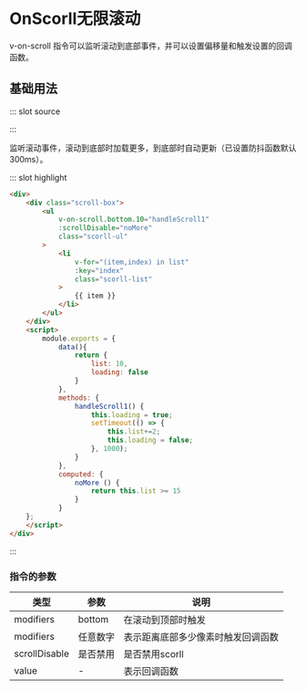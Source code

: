 
# OnScorll无限滚动
v-on-scroll 指令可以监听滚动到底部事件，并可以设置偏移量和触发设置的回调函数。
## 基础用法

<script>
    module.exports = {
        data(){
            return {
                list: 10,
                loading: false
            }
        },
        methods: {
            handleScroll1() {
                this.loading = true;
                setTimeout(() => {
                    this.list+=2;
                    this.loading = false;
                }, 1000);
            }
        },
        computed: {
            noMore () {
                return this.list >= 15
            }
        }
  };
</script>
<style>
.scroll-box {
    width: 98%;
    text-align: center;
}
.scorll-ul {
    width: 100%;
    height: 300px;
    overflow-y: scroll;
}
.scorll-list {
    width: 98%;
    max-height: 100%;
    min-height: 40px;
    color: #67c23a;
    background: #e1f3d8;
    margin: 10px;
    list-style: none;
    text-align: center;
}
.loading {
    background: transparent;
    font-size: 14px;
    margin-left: 36px;
}
</style>
<demo-block-demo-block>
::: slot source
<template>
    <!-- 正常使用 -->
    <div class="scroll-box">
        <ul
            v-on-scroll.bottom.10="handleScroll1"
            :scrollDisable="noMore"
            class="scorll-ul"
        >
            <li
                v-for="(item,index) in list"
                :key="index"
                class="scorll-list"
            >
                {{ item }}
            </li>
        </ul>
        <p v-if="loading" class="loading">
            加载中...
        </p>
        <p v-if="noMore" class="loading">没有更多了</p>
    </div>
</template>

:::

监听滚动事件，滚动到底部时加载更多，到底部时自动更新（已设置防抖函数默认300ms）。

::: slot highlight

```html
<div>
    <div class="scroll-box">
        <ul
            v-on-scroll.bottom.10="handleScroll1"
            :scrollDisable="noMore"
            class="scorll-ul"
        >
            <li
                v-for="(item,index) in list"
                :key="index"
                class="scorll-list"
            >
                {{ item }}
            </li>
        </ul>
    </div>
    <script>
        module.exports = {
            data(){
                return {
                    list: 10,
                    loading: false
                }
            },
            methods: {
                handleScroll1() {
                    this.loading = true;
                    setTimeout(() => {
                        this.list+=2;
                        this.loading = false;
                    }, 1000);
                }
            },
            computed: {
                noMore () {
                    return this.list >= 15
                }
            }
    };
    </script>
</div>
```
:::
</demo-block-demo-block>


### 指令的参数

| 类型 | 参数      | 说明                             |
| --- | -------- | -------------------------------- |
| modifiers | bottom   | 在滚动到顶部时触发                  |
| modifiers | 任意数字  | 表示距离底部多少像素时触发回调函数 |
| scrollDisable | 是否禁用  | 是否禁用scorll |
| value     | -  | 表示回调函数 |



